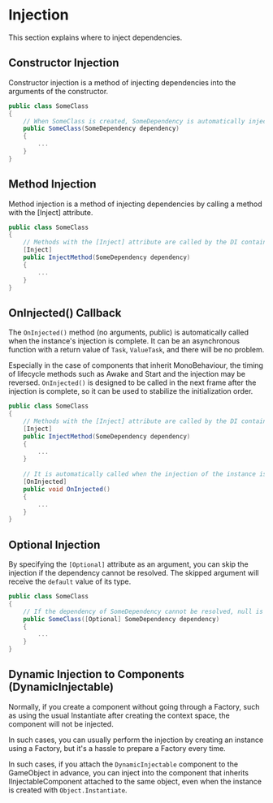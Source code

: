 # Injection

This section explains where to inject dependencies.

## Constructor Injection

Constructor injection is a method of injecting dependencies into the arguments of the constructor.

```C#
public class SomeClass
{
    // When SomeClass is created, SomeDependency is automatically injected
    public SomeClass(SomeDependency dependency)
    {
        ...
    }
}
```

## Method Injection

Method injection is a method of injecting dependencies by calling a method with the [Inject] attribute.

```C#
public class SomeClass
{
    // Methods with the [Inject] attribute are called by the DI container after the instance is created, passing SomeDependency as an argument
    [Inject]
    public InjectMethod(SomeDependency dependency)
    {
        ...
    }
}
```

## OnInjected() Callback

The ```OnInjected()``` method (no arguments, public) is automatically called when the instance's injection is complete. It can be an asynchronous function with a return value of ```Task```, ```ValueTask```, and there will be no problem.

Especially in the case of components that inherit MonoBehaviour, the timing of lifecycle methods such as Awake and Start and the injection may be reversed. ```OnInjected()``` is designed to be called in the next frame after the injection is complete, so it can be used to stabilize the initialization order.

```C#
public class SomeClass
{
    // Methods with the [Inject] attribute are called by the DI container after the instance is created, passing SomeDependency as an argument
    [Inject]
    public InjectMethod(SomeDependency dependency)
    {
        ...
    }
    
    // It is automatically called when the injection of the instance is complete
    [OnInjected]
    public void OnInjected()
    {
        ...
    }
}
```

## Optional Injection

By specifying the ```[Optional]``` attribute as an argument, you can skip the injection if the dependency cannot be resolved. The skipped argument will receive the ```default``` value of its type.

```C#
public class SomeClass
{
    // If the dependency of SomeDependency cannot be resolved, null is passed
    public SomeClass([Optional] SomeDependency dependency)
    {
        ...
    }
}
```

## Dynamic Injection to Components (DynamicInjectable)

Normally, if you create a component without going through a Factory, such as using the usual Instantiate after creating the context space, the component will not be injected.

In such cases, you can usually perform the injection by creating an instance using a Factory, but it's a hassle to prepare a Factory every time.

In such cases, if you attach the ```DynamicInjectable``` component to the GameObject in advance, you can inject into the component that inherits IInjectableComponent attached to the same object, even when the instance is created with ```Object.Instantiate```.